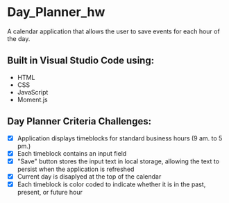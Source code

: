 # Day_Planner_hw
A calendar application that allows the user to save events for each hour of the day.

## Built in Visual Studio Code using: ##
* HTML
* CSS
* JavaScript
* Moment.js


## Day Planner Criteria Challenges: ##
- [x] Application displays timeblocks for standard business hours (9 am. to 5 pm.)
- [x] Each timeblock contains an input field
- [x] "Save" button stores the input text in local storage, allowing the text to persist when the application is refreshed
- [x] Current day is disaplyed at the top of the calendar
- [x] Each timeblock is color coded to indicate whether it is in the past, present, or future hour

